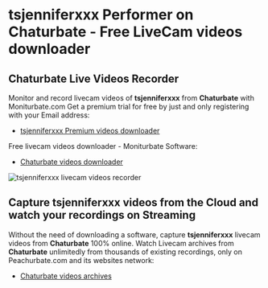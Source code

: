 # tsjenniferxxx Performer on Chaturbate - Free LiveCam videos downloader

## Chaturbate Live Videos Recorder

Monitor and record livecam videos of **tsjenniferxxx** from **Chaturbate** with Moniturbate.com
Get a premium trial for free by just and only registering with your Email address:
* [tsjenniferxxx Premium videos downloader](https://moniturbate.com/request-demo-licence-key.html)

Free livecam videos downloader - Moniturbate Software:
* [Chaturbate videos downloader](https://moniturbate.com/moniturbate-download-software.html)

![tsjenniferxxx livecam videos recorder](https://peachurnet.com/templates/moniturbate-software.png)


## Capture tsjenniferxxx videos from the Cloud and watch your recordings on Streaming

Without the need of downloading a software, capture **tsjenniferxxx** livecam videos from **Chaturbate** 100% online.
Watch Livecam archives from **Chaturbate** unlimitedly from thousands of existing recordings, only on Peachurbate.com and its websites network:
* [Chaturbate videos archives](https://peachurnet.com/)
